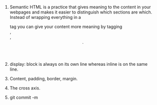 1. Semantic HTML is a practice that gives meaning to the content in your webpages and makes it easier to distinguish which sections are which. 
Instead of wrapping everything in a <div> tag you can give your content more meaning by tagging <section>, <nav>, <header>.

2. display: block is always on its own line whereas inline is on the same line.

3. Content, padding, border, margin.

4. The cross axis.

5. git commit -m